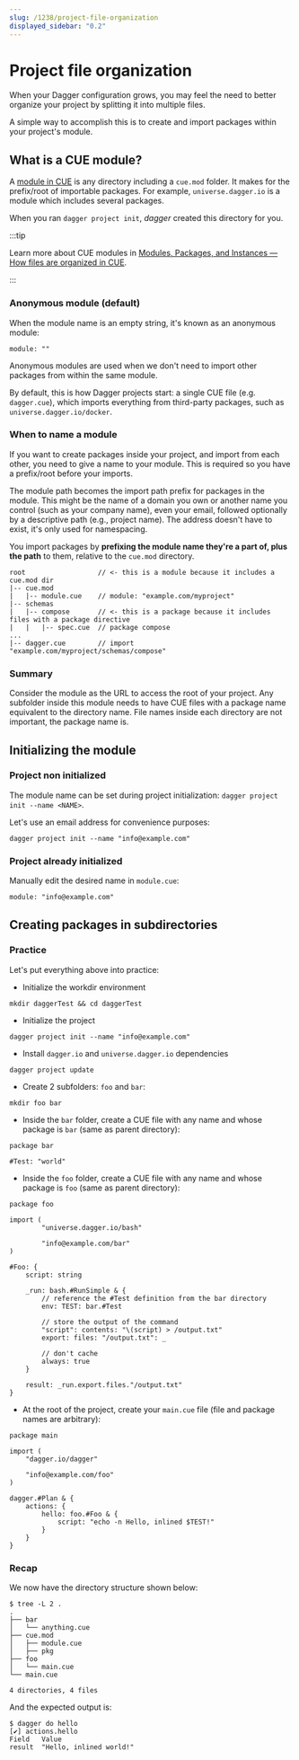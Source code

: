 ```yaml
---
slug: /1238/project-file-organization
displayed_sidebar: "0.2"
---
```


# Project file organization

When your Dagger configuration grows, you may feel the need to better organize your project by splitting it into multiple files.

A simple way to accomplish this is to create and import packages within your project's module.

## What is a CUE module?

A [module in CUE](https://cuelang.org/docs/concepts/packages/#modules) is any directory including a `cue.mod` folder. It makes for the prefix/root of importable packages. For example, `universe.dagger.io` is a module which includes several packages.

When you ran `dagger project init`, *dagger* created this directory for you.

:::tip

Learn more about CUE modules in [Modules, Packages, and Instances — How files are organized in CUE](https://cuelang.org/docs/concepts/packages/).

:::

### Anonymous module (default)

When the module name is an empty string, it's known as an anonymous module:

```cue title="cue.mod/module.cue"
module: ""
```

Anonymous modules are used when we don't need to import other packages from within the same module.

By default, this is how Dagger projects start: a single CUE file (e.g. `dagger.cue`), which imports everything from third-party packages, such as `universe.dagger.io/docker`.

### When to name a module

If you want to create packages inside your project, and import from each other, you need to give a name to your module. This is required so you have a prefix/root before your imports.

The module path becomes the import path prefix for packages in the module. This might be the name of a domain you own or another name you control (such as your company name), even your email, followed optionally by a descriptive path (e.g., project name). The address doesn't have to exist, it's only used for namespacing.

You import packages by **prefixing the module name they're a part of, plus the path** to them, relative to the `cue.mod` directory.

```console
root                  // <- this is a module because it includes a cue.mod dir
|-- cue.mod
|   |-- module.cue    // module: "example.com/myproject"
|-- schemas
|   |-- compose       // <- this is a package because it includes files with a package directive
|   |   |-- spec.cue  // package compose
...
|-- dagger.cue        // import "example.com/myproject/schemas/compose"
```

### Summary

Consider the module as the URL to access the root of your project. Any subfolder inside this module needs to have CUE files with a package name equivalent to the directory name. File names inside each directory are not important, the package name is.

## Initializing the module

### Project non initialized

The module name can be set during project initialization: `dagger project init --name <NAME>`.

Let's use an email address for convenience purposes:

```console
dagger project init --name "info@example.com"
```

### Project already initialized

Manually edit the desired name in `module.cue`:

```cue title="cue.mod/module.cue"
module: "info@example.com"
```

## Creating packages in subdirectories

### Practice

Let's put everything above into practice:

- Initialize the workdir environment

```console
mkdir daggerTest && cd daggerTest
```

- Initialize the project

```console
dagger project init --name "info@example.com"
```

- Install `dagger.io` and `universe.dagger.io` dependencies

```console
dagger project update
```

- Create 2 subfolders: `foo` and `bar`:

```console
mkdir foo bar
```

- Inside the `bar` folder, create a CUE file with any name and whose package is `bar` (same as parent directory):

```cue title="bar/anything.cue"
package bar

#Test: "world"
```

- Inside the `foo` folder, create a CUE file with any name and whose package is `foo` (same as parent directory):

```cue title="foo/main.cue"
package foo

import (
        "universe.dagger.io/bash"

        "info@example.com/bar"
)

#Foo: {
    script: string

    _run: bash.#RunSimple & {
        // reference the #Test definition from the bar directory
        env: TEST: bar.#Test

        // store the output of the command
        "script": contents: "\(script) > /output.txt"
        export: files: "/output.txt": _

        // don't cache
        always: true
    }

    result: _run.export.files."/output.txt"
}
```

- At the root of the project, create your `main.cue` file (file and package names are arbitrary):

```cue title="main.cue"
package main

import (
    "dagger.io/dagger"

    "info@example.com/foo"
)

dagger.#Plan & {
    actions: {
        hello: foo.#Foo & {
            script: "echo -n Hello, inlined $TEST!"
        }
    }
}
```

### Recap

We now have the directory structure shown below:

```console
$ tree -L 2 .
.
├── bar
│   └── anything.cue
├── cue.mod
│   ├── module.cue
│   ├── pkg
├── foo
│   └── main.cue
└── main.cue

4 directories, 4 files
```

And the expected output is:

```console
$ dagger do hello
[✔] actions.hello
Field   Value
result  "Hello, inlined world!"
```

